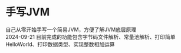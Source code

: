 # 手写JVM
自己从零开始手写一个简易JVM，方便了解JVM底层原理<br>
2024-09-21 目前完成的功能包含字节码文件解析、常量池解析、打印简单HelloWorld、打印数据类型、实现整数相加运算

